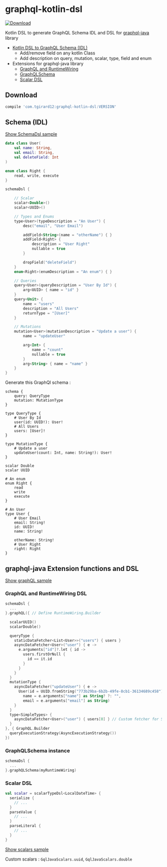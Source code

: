 # graphql-kotlin-dsl

[ ![Download](https://api.bintray.com/packages/tgirard12/kotlin/graphql-kotlin-dsl/images/download.svg) ](https://bintray.com/tgirard12/kotlin/graphql-kotlin-dsl/_latestVersion)

Kotlin DSL to generate GraphQL Schema IDL and DSL for [graphql-java](https://github.com/graphql-java/graphql-java) library

- [Kotlin DSL to GraphQL Schema (IDL)](#schema-idl)
  * Add/remove field on any kotlin Class
  * Add description on query, mutation, scalar, type, field and enum
- Extensions for graphql-java library
  * [GraphQL and RuntimeWiring](#graphql-and-runtimewiring-dsl)
  * [GraphQLSchema](#graphqlschema-instance)
  * [Scalar DSL](#scalar-dsl)

## Download

```gradle
compile 'com.tgirard12:graphql-kotlin-dsl:VERSION'
```

## Schema (IDL)

[Show SchemaDsl sample](src/test/kotlin/com/tgirard12/graphqlkotlindsl/SchemaDslTest.kt#L25)

```kotlin
data class User(
    val name: String, 
    val email: String,
    val deleteField: Int
)

enum class Right {
    read, write, execute
}

schemaDsl {

    // Scalar
    scalar<Double>()
    scalar<UUID>()

    // Types and Enums
    type<User>(typeDescription = "An User") {
        desc("email", "User Email")

        addField<String>(name = "otherName") { }
        addField<Right> {
            description = "User Right"
            nullable = true
        }

        dropField("deleteField")
    }
    enum<Right>(enumDescription = "An enum") { }

    // Queries
    query<User>(queryDescription = "User By Id") {
        arg<UUID> { name = "id" }
    }
    query<Unit> {
        name = "users"
        description = "All Users"
        returnType = "[User]"
    }

    // Mutations
    mutation<User>(mutationDescription = "Update a user") {
        name = "updateUser"

        arg<Int> {
            name = "count"
            nullable = true
        }
        arg<String> { name = "name" }
    }
}
```

Generate this GraphQl schema :

```
schema {
    query: QueryType
    mutation: MutationType
}

type QueryType {
    # User By Id
    user(id: UUID!): User!
    # All Users
    users: [User]!
}

type MutationType {
    # Update a user
    updateUser(count: Int, name: String!): User!
}

scalar Double
scalar UUID

# An enum
enum Right {
    read
    write
    execute
}

# An User
type User {
    # User Email
    email: String!
    id: UUID!
    name: String!

    otherName: String!
    # User Right
    right: Right
}
```


## graphql-java Extension functions and DSL

[Show graphQL sample](src/test/kotlin/com/tgirard12/graphqlkotlindsl/execution/ExecutionTest.kt#L39)

### GraphQL and RuntimeWiring DSL

```kotlin
schemaDsl { 
  ...
}.graphQL({ // Define RuntimeWiring.Builder

  scalarUUID()
  scalarDouble()

  queryType {
    staticDataFetcher<List<User>>("users") { users }
    asyncDataFetcher<User>("user") { e ->
      e.arguments["id"]?.let { id ->
        users.firstOrNull {
          id == it.id
        }
      }
    }
  }
  mutationType {
    asyncDataFetcher("updateUser") { e ->
      User(id = UUID.fromString("773b29ba-6b2b-49fe-8cb1-36134689c458"),
        name = e.arguments["name"] as String? ?: "",
        email = e.arguments["email"] as String)
    }
  }
  type<SimpleTypes> {
    asyncDataFetcher<User>("user") { users[0] } // Custom fetcher for SimpleTypes.user
  }
}, { GraphQL.Builder
  queryExecutionStrategy(AsyncExecutionStrategy())
})
```

### GraphQLSchema instance

```kotlin
schemaDsl { 
  ...
}.graphQLSchema(myRuntimeWiring)
```

### Scalar DSL

```kotlin
val scalar = scalarTypeDsl<LocalDateTime> {
  serialize {
    // ...
  }
  parseValue {
    // ...
  }
  parseLiteral {
    // ...
  }
}

```
[Show scalars sample](src/main/kotlin/com/tgirard12/graphqlkotlindsl/graphqljava/GqlJavaScalars.kt#L12)

Custom scalars : `GqlJavaScalars.uuid`, `GqlJavaScalars.double`


